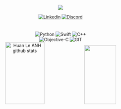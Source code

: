 
<p align="center">
  <a href="https://github.com/huanleanh">
    <img src="https://readme-typing-svg.herokuapp.com/?lines=Huân Lê Anh!%20Hollaaaa!;%20Swift%20|%20iOS Developer%20;&font=Pacifico&center=true&width=650&height=120&color=9370DB&vCenter=true&size=45&duration=4000">
  </a>
</p>



<div align="center">


[![Linkedin](https://img.shields.io/badge/LinkedIn-0077B5?style=for-the-badge&logo=linkedin&logoColor=white)](https://www.linkedin.com/in/huanleanh/)
[![Discord](https://img.shields.io/badge/Discord-5865F2?style=for-the-badge&logo=discord&logoColor=white)](https://discord.com/channels/@nil)


<h1></h1>


<div style="display: inline_block">
  <img align="align" alt="Python" src="https://img.shields.io/badge/Python-14354C?style=for-the-badge&logo=python&logoColor=white"/>
  <img align="align" alt="Swift" src="https://img.shields.io/badge/Swift-%23092E20.svg?style=for-the-badge&logo=swift&logoColor=white"/>
  <img align="align" alt="C++" src="https://img.shields.io/badge/flask-%23000.svg?style=for-the-badge&logo=cplusplus&logoColor=white"/><br/>
  <img align="align" alt="Objective-C" src="https://img.shields.io/badge/JavaScript-F7DF1E?style=for-the-badge&logo=objective-c&logoColor=black"/>
  <img align="align" alt="GIT" src="https://img.shields.io/badge/Git-E34F26?style=for-the-badge&logo=git&logoColor=white"/>  
   

</div>



<div align="center">  
  <img width="50%" height="200px" src="https://github-readme-stats.vercel.app/api?username=huanleanh&show_icons=true&count_private=true&hide_border=true&title_color=ff91a4&icon_color=ff91a4&text_color=c9d1d9&bg_color=0d1117" alt="Huan Le ANH github stats" /> 
  <img width="45%" height="190px" src="https://github-readme-stats.vercel.app/api/top-langs/?username=luanaxcardoso&layout=compact&hide_border=true&title_color=ff91a4&text_color=ff91a4&bg_color=0d1117" />
</div>

